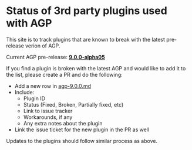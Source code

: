# Status of 3rd party plugins used with AGP

This site is to track plugins that are known to break with the latest pre-release verion of AGP.

Current AGP pre-release: [**9.0.0-alpha05**](./agp-9.0.0.md)

If you find a plugin is broken with the latest AGP and would like to add it to the list, please create a PR and do the following:
- Add a new row in [agp-9.0.0.md](./docs/agp-9.0.0.md)
- Include:
  - Plugin ID
  - Status (Fixed, Broken, Partially fixed, etc)
  - Link to issue tracker
  - Workarounds, if any
  - Any extra notes about the plugin
- Link the issue ticket for the new plugin in the PR as well

Updates to the plugins should follow similar process as above.
